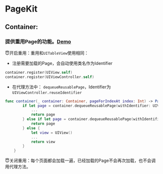 # PageKit

## Container:

### 提供重用Page的功能。[Demo](Demo/Sources/Examples/Original/OriginalContainerViewController.swift)

😇开启重用：重用和`UITableView`使用相同：

- 注册需要加载的Page，会自动使用类名作为Identifier

```swift
container.register(UIView.self)
container.register(UIViewController.self)
```

- 在代理方法中： `dequeueReusablePage`，Identifier为`UIViewController.reuseIdentifier`

```swift
func container(_ container: Container, pageForIndexAt index: Int) -> Page {
        if let page = container.dequeueReusablePage(withIdentifier: UIView.reuseIdentifier) as? UIView {
            ...
            return page
        } else if let page = container.dequeueReusablePage(withIdentifier: UIViewController.reuseIdentifier) as? UIViewController {
            return page
        } else {
            let view = UIView()
            ...
            return view
        }
    }
```

😇关闭重用：每个页面都会加载一遍，已经加载的Page不会再次加载，也不会调用代理方法。